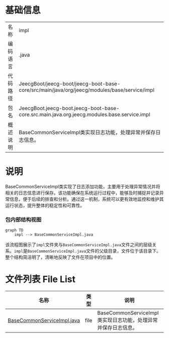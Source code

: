 # 基础信息

|      |      |
|------|------|
| 名称 | impl |
| 编码语言 | .java |
| 代码路径 | JeecgBoot/jeecg-boot/jeecg-boot-base-core/src/main/java/org/jeecg/modules/base/service/impl |
| 包名 | JeecgBoot.jeecg-boot.jeecg-boot-base-core.src.main.java.org.jeecg.modules.base.service.impl |
| 概述说明 | BaseCommonServiceImpl类实现日志功能，处理异常并保存日志信息。 |

# 说明

BaseCommonServiceImpl类实现了日志添加功能，主要用于处理异常情况并将相关的日志信息进行保存。该功能确保在系统运行过程中，能够及时捕捉并记录异常信息，便于后续的排查和分析。通过这一机制，系统可以更有效地监控和维护其运行状态，提升整体的稳定性和可靠性。


### 包内部结构视图

```mermaid
graph TD
    impl --> BaseCommonServiceImpl.java
```

该流程图展示了`impl`文件夹与`BaseCommonServiceImpl.java`文件之间的层级关系。`impl`是`BaseCommonServiceImpl.java`文件的父级目录，文件位于该目录下。整个结构简洁明了，清晰地反映了文件在项目中的位置。

# 文件列表 File List

| 名称   | 类型  | 说明 |
|-------|------|-------------|
| [BaseCommonServiceImpl.java](BaseCommonServiceImpl.md) | file | BaseCommonServiceImpl类实现日志功能，处理异常并保存日志信息。 |


